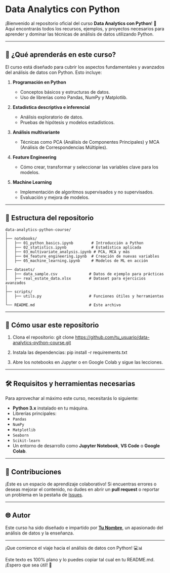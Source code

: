 # Data Analytics con Python

¡Bienvenido al repositorio oficial del curso **Data Analytics con Python**! 🚀  
Aquí encontrarás todos los recursos, ejemplos, y proyectos necesarios para aprender y dominar las técnicas de análisis de datos utilizando Python.

---

## 🌟 ¿Qué aprenderás en este curso?

El curso está diseñado para cubrir los aspectos fundamentales y avanzados del análisis de datos con Python. Esto incluye:

1. **Programación en Python**
   - Conceptos básicos y estructuras de datos.
   - Uso de librerías como Pandas, NumPy y Matplotlib.

2. **Estadística descriptiva e inferencial**
   - Análisis exploratorio de datos.
   - Pruebas de hipótesis y modelos estadísticos.

3. **Análisis multivariante**
   - Técnicas como PCA (Análisis de Componentes Principales) y MCA (Análisis de Correspondencias Múltiples).

4. **Feature Engineering**
   - Cómo crear, transformar y seleccionar las variables clave para los modelos.

5. **Machine Learning**
   - Implementación de algoritmos supervisados y no supervisados.
   - Evaluación y mejora de modelos.

---

## 📂 Estructura del repositorio

```plaintext
data-analytics-python-course/
│
├── notebooks/
│   ├── 01_python_basics.ipynb        # Introducción a Python
│   ├── 02_statistics.ipynb           # Estadística aplicada
│   ├── 03_multivariate_analysis.ipynb # PCA, MCA y más
│   ├── 04_feature_engineering.ipynb  # Creación de nuevas variables
│   ├── 05_machine_learning.ipynb     # Modelos de ML en acción
│
├── datasets/
│   ├── data_sample.csv              # Datos de ejemplo para prácticas
│   ├── real_estate_data.xlsx        # Dataset para ejercicios avanzados
│
├── scripts/
│   ├── utils.py                     # Funciones útiles y herramientas
│
└── README.md                        # Este archivo
```

---

## 🚀 Cómo usar este repositorio

1. Clona el repositorio:
git clone https://github.com/tu_usuario/data-analytics-python-course.git

2. Instala las dependencias:
pip install -r requirements.txt

3. Abre los notebooks en Jupyter o en Google Colab y sigue las lecciones.

---

## 🛠️ Requisitos y herramientas necesarias

Para aprovechar al máximo este curso, necesitarás lo siguiente:

- **Python 3.x** instalado en tu máquina.
- Librerías principales:
- `Pandas`
- `NumPy`
- `Matplotlib`
- `Seaborn`
- `Scikit-learn`
- Un entorno de desarrollo como **Jupyter Notebook**, **VS Code** o **Google Colab**.

---

## 🤝 Contribuciones

¡Este es un espacio de aprendizaje colaborativo! Si encuentras errores o deseas mejorar el contenido, no dudes en abrir un **pull request** o reportar un problema en la pestaña de [Issues](https://github.com/tu_usuario/data-analytics-python-course/issues).

---

## 🌐 Autor

Este curso ha sido diseñado e impartido por **[Tu Nombre](https://github.com/tu_usuario)**, un apasionado del análisis de datos y la enseñanza.

---

¡Que comience el viaje hacia el análisis de datos con Python! 💻📊

Este texto es 100% plano y lo puedes copiar tal cual en tu README.md. ¡Espero que sea útil! 🚀